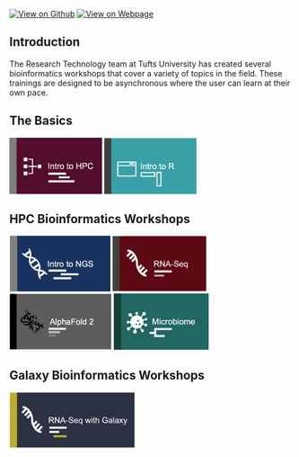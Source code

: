 [![View on Github](https://img.shields.io/badge/github-%23121011.svg?style=for-the-badge&logo=github&logoColor=white)](https://github.com/tuftsdatalab/Research_Technology_Bioinformatics)
[![View on Webpage](https://img.shields.io/badge/Google%20Chrome-4285F4?style=for-the-badge&logo=GoogleChrome&logoColor=white)](https://tuftsdatalab.github.io/Research_Technology_Bioinformatics/)

## Introduction

The Research Technology team at Tufts University has created several bioinformatics workshops that cover a variety of topics in the field. These trainings are designed to be asynchronous where the user can learn at their own pace. 

## The Basics

[<img src="images/introHPC.png" alt="drawing" height="100"/>](https://tuftsdatalab.github.io/intro-to-ngs-bioinformatics/)   [<img src="images/introR.png" alt="drawing" height="100"/>](https://tuftsdatalab.github.io/intro-to-ngs-bioinformatics/)

## HPC Bioinformatics Workshops

[<img src="images/introNGS.png" alt="drawing" height="100"/>](https://tuftsdatalab.github.io/intro-to-ngs-bioinformatics/)   [<img src="images/rnaseq.png" alt="drawing" height="100"/>](https://huoww07.github.io/Bioinformatics-for-RNA-Seq/)  [<img src="images/introAlphaFold2.png" alt="drawing" height="100"/>](https://tuftsdatalab.github.io/Intro_To_AlphaFold2/)  [<img src="images/microbiome.png" alt="drawing" height="100"/>](https://tuftsdatalab.github.io/Intro_To_AlphaFold2/)

## Galaxy Bioinformatics Workshops

[<img src="images/rnaseqGalaxy.png" alt="drawing" height="100"/>](https://tuftsdatalab.github.io/intro-to-rnaseq-with-galaxy/)




